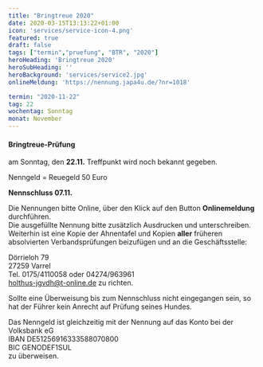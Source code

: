 ```yaml
---
title: "Bringtreue 2020"
date: 2020-03-15T13:13:22+01:00
icon: 'services/service-icon-4.png'
featured: true
draft: false
tags: ["termin","pruefung", "BTR", "2020"]
heroHeading: 'Bringtreue 2020'
heroSubHeading: ''
heroBackground: 'services/service2.jpg'
onlineMeldung: 'https://nennung.japa4u.de/?nr=1018'

termin: "2020-11-22"
tag: 22
wochentag: Sonntag
monat: November
---
```


#### Bringtreue-Prüfung
am Sonntag, den **22.11.** Treffpunkt wird noch bekannt gegeben.  

Nenngeld = Reuegeld 50 Euro  

**Nennschluss 07.11.**

Die Nennungen bitte Online, über den Klick auf den Button **Onlinemeldung** durchführen.  
Die ausgefüllte Nennung bitte zusätzlich Ausdrucken und unterschreiben.  
Weiterhin ist eine Kopie der Ahnentafel und Kopien **aller** früheren absolvierten Verbandsprüfungen beizufügen und an die Geschäftsstelle:   

Dörrieloh 79  
27259 Varrel  
Tel. 0175/4110058 oder 04274/963961  
holthus-jgvdh@t-online.de zu richten.


Sollte eine Überweisung bis zum Nennschluss nicht eingegangen sein, so hat der Führer kein Anrecht auf Prüfung seines Hundes.

Das Nenngeld ist gleichzeitig mit der Nennung auf das Konto bei der Volksbank eG  
IBAN DE51256916333588070800  
BIC GENODEF1SUL  
zu überweisen. 
